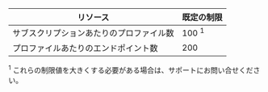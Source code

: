 | リソース | 既定の制限 |
| --- | --- |
| サブスクリプションあたりのプロファイル数 |100 <sup>1</sup> |
| プロファイルあたりのエンドポイント数 |200 |

<sup>1</sup> これらの制限値を大きくする必要がある場合は、サポートにお問い合せください。

<!---HONumber=Nov15_HO1-->